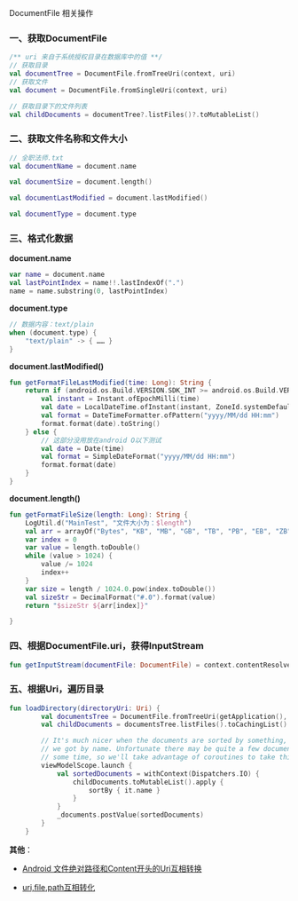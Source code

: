 DocumentFile 相关操作

### 一、获取DocumentFile

```kotlin
/** uri 来自于系统授权目录在数据库中的值 **/
// 获取目录
val documentTree = DocumentFile.fromTreeUri(context, uri)
// 获取文件
val document = DocumentFile.fromSingleUri(context, uri)

// 获取目录下的文件列表
val childDocuments = documentTree?.listFiles()?.toMutableList()
```



### 二、获取文件名称和文件大小

```kotlin
// 全职法师.txt
val documentName = document.name

val documentSize = document.length()

val documentLastModified = document.lastModified()

val documentType = document.type 
```



### 三、格式化数据

**document.name**

```kotlin
var name = document.name
val lastPointIndex = name!!.lastIndexOf(".")
name = name.substring(0, lastPointIndex)
```

**document.type** 

```kotlin
// 数据内容：text/plain
when (document.type) {
    "text/plain" -> { …… }
}
```



**document.lastModified()**

```kotlin
fun getFormatFileLastModified(time: Long): String {
    return if (android.os.Build.VERSION.SDK_INT >= android.os.Build.VERSION_CODES.O) {
        val instant = Instant.ofEpochMilli(time)
        val date = LocalDateTime.ofInstant(instant, ZoneId.systemDefault())
        val format = DateTimeFormatter.ofPattern("yyyy/MM/dd HH:mm")
        format.format(date).toString()
    } else {
        // 这部分没用放在android O以下测试
        val date = Date(time)
        val format = SimpleDateFormat("yyyy/MM/dd HH:mm")
        format.format(date)
    }
}
```

**document.length()**

```kotlin
fun getFormatFileSize(length: Long): String {
    LogUtil.d("MainTest", "文件大小为：$length")
    val arr = arrayOf("Bytes", "KB", "MB", "GB", "TB", "PB", "EB", "ZB", "YB")
    var index = 0
    var value = length.toDouble()
    while (value > 1024) {
        value /= 1024
        index++
    }
    var size = length / 1024.0.pow(index.toDouble())
    val sizeStr = DecimalFormat("#.0").format(value)
    return "$sizeStr ${arr[index]}"

}
```

### 四、根据DocumentFile.uri，获得InputStream

```kotlin
fun getInputStream(documentFile: DocumentFile) = context.contentResolver.openInputStream(documentFile.uri)
```

### 五、根据Uri，遍历目录

```kotlin
fun loadDirectory(directoryUri: Uri) {
        val documentsTree = DocumentFile.fromTreeUri(getApplication(), directoryUri) ?: return
        val childDocuments = documentsTree.listFiles().toCachingList()

        // It's much nicer when the documents are sorted by something, so we'll sort the documents
        // we got by name. Unfortunate there may be quite a few documents, and sorting can take
        // some time, so we'll take advantage of coroutines to take this work off the main thread.
        viewModelScope.launch {
            val sortedDocuments = withContext(Dispatchers.IO) {
                childDocuments.toMutableList().apply {
                    sortBy { it.name }
                }
            }
            _documents.postValue(sortedDocuments)
        }
    }
```



**其他**：

- [Android 文件绝对路径和Content开头的Uri互相转换](https://www.jianshu.com/p/02fa61d8dbf5)

- [uri,file,path互相转化](https://blog.csdn.net/d276031034/article/details/52781375)

  